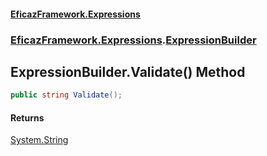 #### [EficazFramework.Expressions](EficazFrameworkExpressions.md 'EficazFramework Expressions')
### [EficazFramework.Expressions](EficazFrameworkExpressions.md#EficazFramework.Expressions 'EficazFramework.Expressions').[ExpressionBuilder](EficazFramework.Expressions/ExpressionBuilder.md 'EficazFramework.Expressions.ExpressionBuilder')

## ExpressionBuilder.Validate() Method

```csharp
public string Validate();
```

#### Returns
[System.String](https://docs.microsoft.com/en-us/dotnet/api/System.String 'System.String')